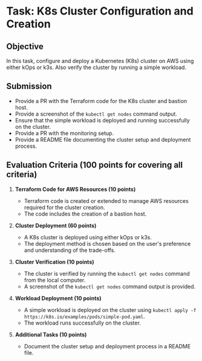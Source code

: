 # Task: K8s Cluster Configuration and Creation

## Objective

In this task, configure and deploy a Kubernetes (K8s) cluster on AWS using either kOps or k3s. Also verify the cluster by running a simple workload.

## Submission

- Provide a PR with the Terraform code for the K8s cluster and bastion host.
- Provide a screenshot of the `kubectl get nodes` command output.
- Ensure that the simple workload is deployed and running successfully on the cluster.
- Provide a PR with the monitoring setup.
- Provide a README file documenting the cluster setup and deployment process.

## Evaluation Criteria (100 points for covering all criteria)

1. **Terraform Code for AWS Resources (10 points)**

   - Terraform code is created or extended to manage AWS resources required for the cluster creation.
   - The code includes the creation of a bastion host.

2. **Cluster Deployment (60 points)**

   - A K8s cluster is deployed using either kOps or k3s.
   - The deployment method is chosen based on the user's preference and understanding of the trade-offs.

3. **Cluster Verification (10 points)**

   - The cluster is verified by running the `kubectl get nodes` command from the local computer.
   - A screenshot of the `kubectl get nodes` command output is provided.

4. **Workload Deployment (10 points)**

   - A simple workload is deployed on the cluster using `kubectl apply -f https://k8s.io/examples/pods/simple-pod.yaml`.
   - The workload runs successfully on the cluster.

5. **Additional Tasks (10 points)**
   - Document the cluster setup and deployment process in a README file.